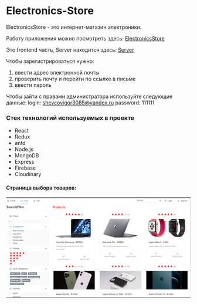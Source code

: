 # Electronics-Store

ElectronicsStore - это интернет-магазин электроники.

Работу приложения можно посмотреть здесь: [ElectronicsStore](http://167.99.236.32)

Это frontend часть, Server находится здесь: [Server](https://github.com/Igor-Shevtsov/electronics-store-back)

Чтобы зарегистрироваться нужно:
 1. ввести адрес электронной почты
 2. проверить почту и перейти по ссылке в письме
 3. ввести пароль

Чтобы зайти с правами администратора используйте следующие данные:
login: shevcovigor3085@yandex.ru
password: 111111

### Стек технологий используемых в проекте

- React
- Redux
- antd
- Node.js
- MongoDB
- Express
- Firebase
- Cloudinary

#### Страница выбора товаров:

![Shop](https://github.com/Igor-Shevtsov/electronics-store-front/blob/master/src/scrin/1.png 'Магазин')




